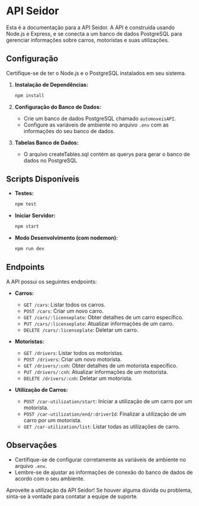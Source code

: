 # API Seidor

Esta é a documentação para a API Seidor. A API é construída usando Node.js e Express, e se conecta a um banco de dados PostgreSQL para gerenciar informações sobre carros, motoristas e suas utilizações.

## Configuração

Certifique-se de ter o Node.js e o PostgreSQL instalados em seu sistema.

1. **Instalação de Dependências:**
   ```bash
   npm install
   ```

2. **Configuração do Banco de Dados:**
   - Crie um banco de dados PostgreSQL chamado `automoveisAPI`.
   - Configure as variáveis de ambiente no arquivo `.env` com as informações do seu banco de dados.


3. **Tabelas Banco de Dados:**
   - O arquivo createTables.sql contém as querys para gerar o banco de dados no PostgreSQL

## Scripts Disponíveis

- **Testes:**
  ```bash
  npm test
  ```

- **Iniciar Servidor:**
  ```bash
  npm start
  ```

- **Modo Desenvolvimento (com nodemon):**
  ```bash
  npm run dev
  ```

## Endpoints

A API possui os seguintes endpoints:

- **Carros:**
  - `GET /cars`: Listar todos os carros.
  - `POST /cars`: Criar um novo carro.
  - `GET /cars/:licenseplate`: Obter detalhes de um carro específico.
  - `PUT /cars/:licenseplate`: Atualizar informações de um carro.
  - `DELETE /cars/:licenseplate`: Deletar um carro.

- **Motoristas:**
  - `GET /drivers`: Listar todos os motoristas.
  - `POST /drivers`: Criar um novo motorista.
  - `GET /drivers/:cnh`: Obter detalhes de um motorista específico.
  - `PUT /drivers/:cnh`: Atualizar informações de um motorista.
  - `DELETE /drivers/:cnh`: Deletar um motorista.

- **Utilização de Carros:**
  - `POST /car-utilization/start`: Iniciar a utilização de um carro por um motorista.
  - `POST /car-utilization/end/:driverId`: Finalizar a utilização de um carro por um motorista.
  - `GET /car-utilization/list`: Listar todas as utilizações de carro.

## Observações

- Certifique-se de configurar corretamente as variáveis de ambiente no arquivo `.env`.
- Lembre-se de ajustar as informações de conexão do banco de dados de acordo com o seu ambiente.

Aproveite a utilização da API Seidor! Se houver alguma dúvida ou problema, sinta-se à vontade para contatar a equipe de suporte.
